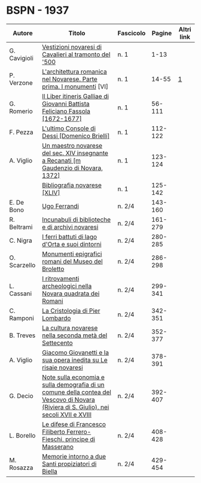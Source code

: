 # BSPN - 1937

| Autore       | Titolo                                                                                                                                                                                      | Fascicolo | Pagine  | Altri link                                             |
|--------------|---------------------------------------------------------------------------------------------------------------------------------------------------------------------------------------------|-----------|---------|--------------------------------------------------------|
| G. Cavigioli | [Vestizioni novaresi di Cavalieri al tramonto del '500](https://en.calameo.com/read/0072607350f66aeeed64c)                                                                                  | n. 1      | 1-13    |                                                        |
| P. Verzone   | [L'architettura romanica nel Novarese. Parte prima. I monumenti](http://www.ssno.it/BSPNo/bspn_aromnov.html#XXXI) [VI]                                                                      | n. 1      | 14-55   | [1](https://en.calameo.com/read/0072607350f66aeeed64c) |
| G. Romerio   | [Il Liber itineris Galliae di Giovanni Battista Feliciano Fassola [1672-1677]](https://en.calameo.com/read/0072607350f66aeeed64c)                                                           | n. 1      | 56-111  |                                                        |
| F. Pezza     | [L'ultimo Console di Dessi [Domenico Brielli]](https://en.calameo.com/read/0072607350f66aeeed64c)                                                                                           | n. 1      | 112-122 |                                                        |
| A. Viglio    | [Un maestro novarese del sec. XIV insegnante a Recanati [m Gaudenzio di Novara, 1372]](https://en.calameo.com/read/0072607350f66aeeed64c)                                                   | n. 1      | 123-124 |                                                        |
|              | [Bibliografia novarese [XLIV]](https://en.calameo.com/read/0072607350f66aeeed64c)                                                                                                           | n. 1      | 125-142 |                                                        |
| E. De Bono   | [Ugo Ferrandi](https://en.calameo.com/read/0072607358d8b10bd3368)                                                                                                                           | n. 2/4    | 143-160 |                                                        |
| R. Beltrami  | [Incunabuli di biblioteche e di archivi novaresi](https://en.calameo.com/read/0072607358d8b10bd3368)                                                                                        | n. 2/4    | 161-279 |                                                        |
| C. Nigra     | [I ferri battuti di lago d'Orta e suoi dintorni](https://en.calameo.com/read/0072607358d8b10bd3368)                                                                                         | n. 2/4    | 280-285 |                                                        |
| O. Scarzello | [Monumenti epigrafici romani del Museo del Broletto](https://en.calameo.com/read/0072607358d8b10bd3368)                                                                                     | n. 2/4    | 286-298 |                                                        |
| L. Cassani   | [I ritrovamenti archeologici nella Novara quadrata dei Romani](https://en.calameo.com/read/0072607358d8b10bd3368)                                                                           | n. 2/4    | 299-341 |                                                        |
| C. Ramponi   | [La Cristologia di Pier Lombardo](https://en.calameo.com/read/0072607358d8b10bd3368)                                                                                                        | n. 2/4    | 342-351 |                                                        |
| B. Treves    | [La cultura novarese nella seconda metà del Settecento](https://en.calameo.com/read/0072607358d8b10bd3368)                                                                                  | n. 2/4    | 352-377 |                                                        |
| A. Viglio    | [Giacomo Giovanetti e la sua opera inedita su Le risaie novaresi](https://en.calameo.com/read/0072607358d8b10bd3368)                                                                        | n. 2/4    | 378-391 |                                                        |
| G. Decio     | [Note sulla economia e sulla demografia di un comune della contea del Vescovo di Novara (Riviera di S. Giulio), nei secoli XVII e XVIII](https://en.calameo.com/read/0072607358d8b10bd3368) | n. 2/4    | 392-407 |                                                        |
| L. Borello   | [Le difese di Francesco Filiberto Ferrero-Fieschi, principe di Masserano](https://en.calameo.com/read/0072607358d8b10bd3368)                                                                | n. 2/4    | 408-428 |                                                        |
| M. Rosazza   | [Memorie intorno a due Santi propiziatori di Biella](https://en.calameo.com/read/0072607358d8b10bd3368)                                                                                     | n. 2/4    | 429-454 |                                                        |

